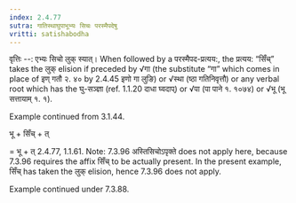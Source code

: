 ```yaml
---
index: 2.4.77
sutra: गातिस्थाघुपाभूभ्यः सिचः परस्मैपदेषु
vritti: satishabodha
---
```



वृत्तिः --: एभ्यः सिचो लुक् स्यात्। When followed by a परस्मैपद-प्रत्यय:, the प्रत्यय: “सिँच्” takes the लुक् elision if preceded by √गा (the substitute “गा” which comes in place of इण् गतौ २. ४० by 2.4.45 इणो गा लुङि) or √स्था (ष्ठा गतिनिवृत्तौ) or any verbal root which has the घु-सञ्ज्ञा (ref. 1.1.20 दाधा घ्वदाप्) or √पा (पा पाने १. १०७४) or √भू (भू सत्तायाम् १. १).


Example continued from 3.1.44.


भू + सिँच् + त्

= भू + त् 2.4.77, 1.1.61. Note: 7.3.96 अस्तिसिचोऽपृक्ते does not apply here, because 7.3.96 requires the affix सिँच् to be actually present. In the present example, सिँच् has taken the लुक् elision, hence 7.3.96 does not apply.


Example continued under 7.3.88.

